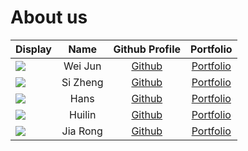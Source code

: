 # About us

| Display                                             |   Name   |              Github Profile              |          Portfolio           |
|-----------------------------------------------------|:--------:|:----------------------------------------:|:----------------------------:|
| ![](https://via.placeholder.com/100.png?text=Photo) | Wei Jun  | [Github](https://github.com/Teanweijun)  | [Portfolio](team/weijun.md)  |
| ![](https://via.placeholder.com/100.png?text=Photo) | Si Zheng |   [Github](https://github.com/1szheng)   | [Portfolio](team/1szheng.md) |
| ![](https://via.placeholder.com/100.png?text=Photo) |   Hans   | [Github](https://github.com/HansHengGit) |  [Portfolio](team/hans.md)   |
| ![](https://via.placeholder.com/100.png?text=Photo) |  Huilin  |  [Github](https://github.com/hlwang56)   | [Portfolio](team/huilin.md)  |
| ![](https://via.placeholder.com/100.png?text=Photo) | Jia Rong |  [Github](https://github.com/tjiarong)   | [Portfolio](team/jiarong.md) |